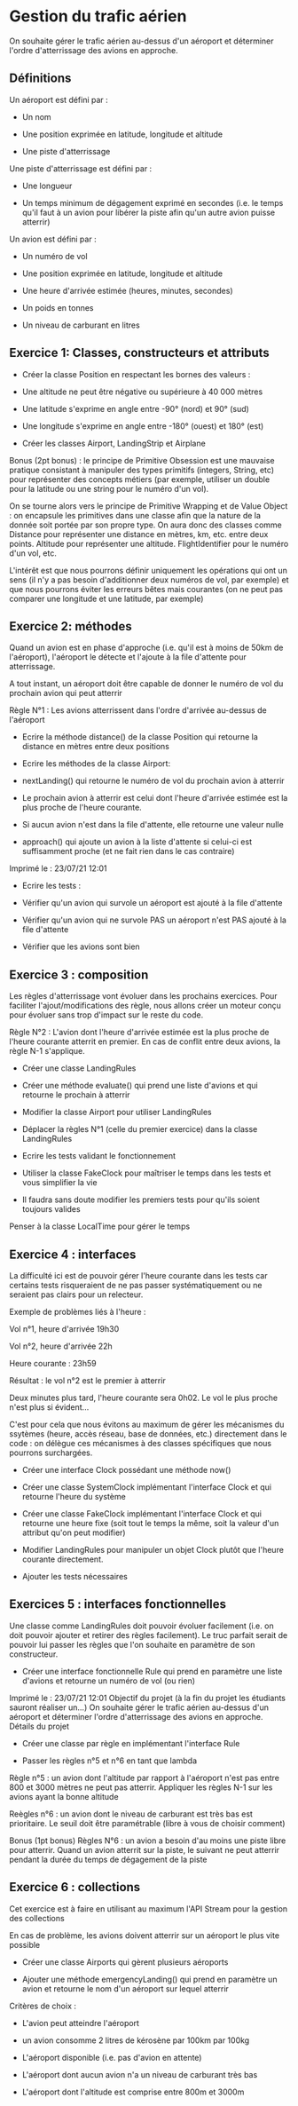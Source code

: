 # Gestion du trafic aérien

On souhaite gérer le trafic aérien au-dessus d'un aéroport et déterminer l'ordre d'atterrissage des avions en
approche.

## Définitions

Un aéroport est défini par :

- Un nom

- Une position exprimée en latitude, longitude et altitude

- Une piste d'atterrissage

Une piste d'atterrissage est défini par :

- Une longueur

- Un temps minimum de dégagement exprimé en secondes (i.e. le temps qu'il faut à un avion pour libérer la
  piste afin qu'un autre avion puisse atterrir)

Un avion est défini par :

- Un numéro de vol

- Une position exprimée en latitude, longitude et altitude

- Une heure d'arrivée estimée (heures, minutes, secondes)

- Un poids en tonnes

- Un niveau de carburant en litres

## Exercice 1: Classes, constructeurs et attributs

- Créer la classe Position en respectant les bornes des valeurs :

- Une altitude ne peut être négative ou supérieure à 40 000 mètres

- Une latitude s'exprime en angle entre -90° (nord) et 90° (sud)

- Une longitude s'exprime en angle entre -180° (ouest) et 180° (est)

- Créer les classes Airport, LandingStrip et Airplane

Bonus (2pt bonus) : le principe de Primitive Obsession est une mauvaise pratique consistant à manipuler
des types primitifs (integers, String, etc) pour représenter des concepts métiers (par exemple, utiliser un
double pour la latitude ou une string pour le numéro d'un vol).

On se tourne alors vers le principe de Primitive Wrapping et de Value Object : on encapsule les primitives
dans une classe afin que la nature de la donnée soit portée par son propre type. On aura donc des classes
comme Distance pour représenter une distance en mètres, km, etc. entre deux points. Altitude pour
représenter une altitude. FlightIdentifier pour le numéro d'un vol, etc.

L'intérêt est que nous pourrons définir uniquement les opérations qui ont un sens (il n'y a pas besoin
d'additionner deux numéros de vol, par exemple) et que nous pourrons éviter les erreurs bêtes mais
courantes (on ne peut pas comparer une longitude et une latitude, par exemple)

## Exercice 2: méthodes

Quand un avion est en phase d'approche (i.e. qu'il est à moins de 50km de l'aéroport), l'aéroport le détecte
et l'ajoute à la file d'attente pour atterrissage.

A tout instant, un aéroport doit être capable de donner le numéro de vol du prochain avion qui peut atterrir

Règle N°1 : Les avions atterrissent dans l'ordre d'arrivée au-dessus de l'aéroport

- Ecrire la méthode distance() de la classe Position qui retourne la distance en mètres entre deux positions

- Ecrire les méthodes de la classe Airport:

- nextLanding() qui retourne le numéro de vol du prochain avion à atterrir

- Le prochain avion à atterrir est celui dont l'heure d'arrivée estimée est la plus proche de l'heure
  courante.

- Si aucun avion n'est dans la file d'attente, elle retourne une valeur nulle

- approach() qui ajoute un avion à la liste d'attente si celui-ci est suffisamment proche (et ne fait rien dans
  le cas contraire)

Imprimé le : 23/07/21 12:01
- Ecrire les tests :

- Vérifier qu'un avion qui survole un aéroport est ajouté à la file d'attente

- Vérifier qu'un avion qui ne survole PAS un aéroport n'est PAS ajouté à la file d'attente

- Vérifier que les avions sont bien

## Exercice 3 : composition

Les règles d'atterrissage vont évoluer dans les prochains exercices. Pour faciliter l'ajout/modifications des
règle, nous allons créer un moteur conçu pour évoluer sans trop d'impact sur le reste du code.

Règle N°2 : L'avion dont l'heure d'arrivée estimée est la plus proche de l'heure courante atterrit en premier.
En cas de conflit entre deux avions, la règle N-1 s'applique.

- Créer une classe LandingRules

- Créer une méthode evaluate() qui prend une liste d'avions et qui retourne le prochain à atterrir

- Modifier la classe Airport pour utiliser LandingRules

- Déplacer la règles N°1 (celle du premier exercice) dans la classe LandingRules

- Ecrire les tests validant le fonctionnement

- Utiliser la classe FakeClock pour maîtriser le temps dans les tests et vous simplifier la vie

- Il faudra sans doute modifier les premiers tests pour qu'ils soient toujours valides

Penser à la classe LocalTime pour gérer le temps

## Exercice 4 : interfaces

La difficulté ici est de pouvoir gérer l'heure courante dans les tests car certains tests risqueraient de ne pas
passer systématiquement ou ne seraient pas clairs pour un relecteur.

Exemple de problèmes liés à l'heure :

Vol n°1, heure d'arrivée 19h30

Vol n°2, heure d'arrivée 22h

Heure courante : 23h59

Résultat : le vol n°2 est le premier à atterrir

Deux minutes plus tard, l'heure courante sera 0h02. Le vol le plus proche n'est plus si évident...

C'est pour cela que nous évitons au maximum de gérer les mécanismes du ssytèmes (heure, accès réseau,
base de données, etc.) directement dans le code : on délègue ces mécanismes à des classes spécifiques
que nous pourrons surchargées.

- Créer une interface Clock possédant une méthode now()

- Créer une classe SystemClock implémentant l'interface Clock et qui retourne l'heure du système

- Créer une classe FakeClock implémentant l'interface Clock et qui retourne une heure fixe (soit tout le
  temps la même, soit la valeur d'un attribut qu'on peut modifier)

- Modifier LandingRules pour manipuler un objet Clock plutôt que l'heure courante directement.

- Ajouter les tests nécessaires

## Exercices 5 : interfaces fonctionnelles

Une classe comme LandingRules doit pouvoir évoluer facilement (i.e. on doit pouvoir ajouter et retirer des
règles facilement). Le truc parfait serait de pouvoir lui passer les règles que l'on souhaite en paramètre de
son constructeur.

- Créer une interface fonctionnelle Rule qui prend en paramètre une liste d'avions et retourne un numéro de
  vol (ou rien)

Imprimé le : 23/07/21 12:01
Objectif du projet (à la fin du projet les étudiants sauront réaliser un...)
On souhaite gérer le trafic aérien au-dessus d'un aéroport et déterminer l'ordre d'atterrissage des avions
en approche.
Détails du projet
- Créer une classe par règle en implémentant l'interface Rule

- Passer les règles n°5 et n°6 en tant que lambda

Règle n°5 : un avion dont l'altitude par rapport à l'aéroport n'est pas entre 800 et 3000 mètres ne peut pas
atterrir. Appliquer les règles N-1 sur les avions ayant la bonne altitude

Reègles n°6 : un avion dont le niveau de carburant est très bas est prioritaire. Le seuil doit être paramétrable
(libre à vous de choisir comment)

Bonus (1pt bonus) Règles N°6 : un avion a besoin d'au moins une piste libre pour atterrir. Quand un avion
atterrit sur la piste, le suivant ne peut atterrir pendant la durée du temps de dégagement de la piste

## Exercice 6 : collections

Cet exercice est à faire en utilisant au maximum l'API Stream pour la gestion des collections

En cas de problème, les avions doivent atterrir sur un aéroport le plus vite possible

- Créer une classe Airports qui gèrent plusieurs aéroports

- Ajouter une méthode emergencyLanding() qui prend en paramètre un avion et retourne le nom d'un
  aéroport sur lequel atterrir

Critères de choix :

- L'avion peut atteindre l'aéroport

- un avion consomme 2 litres de kérosène par 100km par 100kg

- L'aéroport disponible (i.e. pas d'avion en attente)

- L'aéroport dont aucun avion n'a un niveau de carburant très bas

- L'aéroport dont l'altitude est comprise entre 800m et 3000m